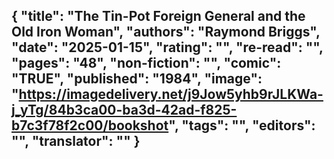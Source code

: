 {
 "title": "The Tin-Pot Foreign General and the Old Iron Woman",
 "authors": "Raymond Briggs",
 "date": "2025-01-15",
 "rating": "",
 "re-read": "",
 "pages": "48",
 "non-fiction": "",
 "comic": "TRUE",
 "published": "1984",
 "image": "https://imagedelivery.net/j9Jow5yhb9rJLKWa-j_yTg/84b3ca00-ba3d-42ad-f825-b7c3f78f2c00/bookshot",
 "tags": "",
 "editors": "",
 "translator": ""
}
---

